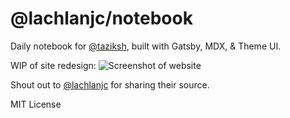 # @lachlanjc/notebook

Daily notebook for [@taziksh](https://taziksh.com), built with Gatsby, MDX, & Theme UI.

WIP of site redesign:
![Screenshot of website](https://s3.us-west-2.amazonaws.com/secure.notion-static.com/a412a92a-2c8a-4470-9342-8cd1c848ca0c/Untitled.png?X-Amz-Algorithm=AWS4-HMAC-SHA256&X-Amz-Credential=AKIAT73L2G45O3KS52Y5%2F20210902%2Fus-west-2%2Fs3%2Faws4_request&X-Amz-Date=20210902T192406Z&X-Amz-Expires=86400&X-Amz-Signature=bce041417adab9c1b7daa356eac2810e7c1bb59aa1ed06673c56fefe538526c7&X-Amz-SignedHeaders=host&response-content-disposition=filename%20%3D%22Untitled.png%22)

Shout out to [@lachlanjc](https://lachlanjc.com) for sharing their source.

MIT License
